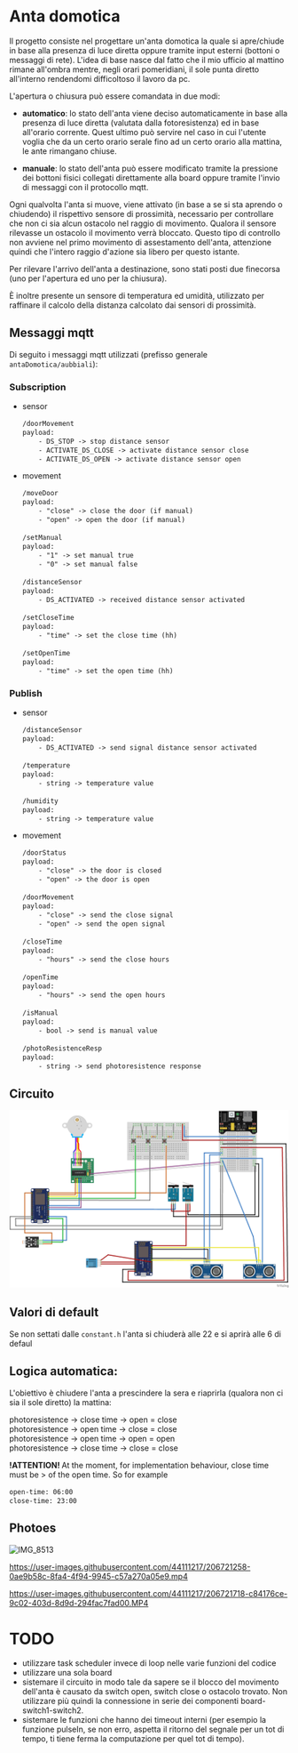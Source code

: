 # Anta domotica

Il progetto consiste nel progettare un'anta domotica la quale si apre/chiude in base alla presenza di luce diretta oppure tramite input esterni (bottoni o messaggi di rete). 
L'idea di base nasce dal fatto che il mio ufficio al mattino rimane all'ombra mentre, negli orari pomeridiani, il sole punta diretto all'interno rendendomi difficoltoso il lavoro da pc.

L'apertura o chiusura può essere comandata in due modi:
- <b>automatico</b>: lo stato dell'anta viene deciso automaticamente in base alla presenza di luce diretta (valutata dalla fotoresistenza) ed in base all'orario corrente. Quest ultimo può servire nel caso in cui l'utente voglia che da un certo orario serale fino ad un certo orario alla mattina, le ante rimangano chiuse.

- <b>manuale</b>: lo stato dell'anta può essere modificato tramite la pressione dei bottoni fisici collegati direttamente alla board oppure tramite l'invio di messaggi con il protocollo mqtt.

Ogni qualvolta l'anta si muove, viene attivato (in base a se si sta aprendo o chiudendo) il rispettivo sensore di prossimità, necessario per controllare che non ci sia alcun ostacolo nel raggio di movimento. Qualora il sensore rilevasse un ostacolo il movimento verrà bloccato. Questo tipo di controllo non avviene nel primo movimento di assestamento dell'anta, attenzione quindi che l'intero raggio d'azione sia libero per questo istante.

Per rilevare l'arrivo dell'anta a destinazione, sono stati posti due finecorsa (uno per l'apertura ed uno per la chiusura).

È inoltre presente un sensore di temperatura ed umidità, utilizzato per raffinare il calcolo della distanza calcolato dai sensori di prossimità.

## Messaggi mqtt
Di seguito i messaggi mqtt utilizzati (prefisso generale `antaDomotica/aubbiali`):

### Subscription

- sensor
    ```
    /doorMovement
    payload:
        - DS_STOP -> stop distance sensor
        - ACTIVATE_DS_CLOSE -> activate distance sensor close
        - ACTIVATE_DS_OPEN -> activate distance sensor open
    ```

- movement
    ```
    /moveDoor
    payload:
        - "close" -> close the door (if manual)
        - "open" -> open the door (if manual)

    /setManual
    payload:
        - "1" -> set manual true
        - "0" -> set manual false

    /distanceSensor
    payload:
        - DS_ACTIVATED -> received distance sensor activated

    /setCloseTime
    payload:
        - "time" -> set the close time (hh)

    /setOpenTime
    payload:
        - "time" -> set the open time (hh)
    ```

### Publish

- sensor
    ```
    /distanceSensor
    payload:
        - DS_ACTIVATED -> send signal distance sensor activated

    /temperature
    payload:
        - string -> temperature value

    /humidity
    payload:
        - string -> temperature value
    ```

- movement
    ```
    /doorStatus
    payload:
        - "close" -> the door is closed
        - "open" -> the door is open

    /doorMovement
    payload:
        - "close" -> send the close signal
        - "open" -> send the open signal

    /closeTime
    payload:
        - "hours" -> send the close hours

    /openTime
    payload:
        - "hours" -> send the open hours

    /isManual
    payload:
        - bool -> send is manual value

    /photoResistenceResp
    payload:
        - string -> send photoresistence response 

    ```

## Circuito

![Fritzing circuit](antaDomotica.jpg)

## Valori di default

Se non settati dalle `constant.h` l'anta si chiuderà alle 22 e si aprirà alle 6 di defaul

## Logica automatica:

L'obiettivo è chiudere l'anta a prescindere la sera e riaprirla (qualora non ci sia il sole diretto) la mattina:

photoresistence -> close        time -> open   = close\
photoresistence -> open         time -> close  = close\
photoresistence -> open         time -> open   = open\
photoresistence -> close        time -> close  = close

<b> !ATTENTION! </b>
At the moment, for implementation behaviour, close time must be > of the open time.
So for example
```
open-time: 06:00
close-time: 23:00
```

## Photoes

![IMG_8513](https://user-images.githubusercontent.com/44111217/206721186-67e5b861-c4ad-436e-9285-2e22d023305b.jpg)
 
https://user-images.githubusercontent.com/44111217/206721258-0ae9b58c-8fa4-4f94-9945-c57a270a05e9.mp4

https://user-images.githubusercontent.com/44111217/206721718-c84176ce-9c02-403d-8d9d-294fac7fad00.MP4
 

# TODO

- utilizzare task scheduler invece di loop nelle varie funzioni del codice
- utilizzare una sola board
- sistemare il circuito in modo tale da sapere se il blocco del movimento dell'anta è causato da switch open, switch close o ostacolo trovato. Non utilizzare più quindi la connessione in serie dei componenti board-switch1-switch2.
- sistemare le funzioni che hanno dei timeout interni (per esempio la funzione pulseIn, se non erro, aspetta il ritorno del segnale per un tot di tempo, ti tiene ferma la computazione per quel tot di tempo).




